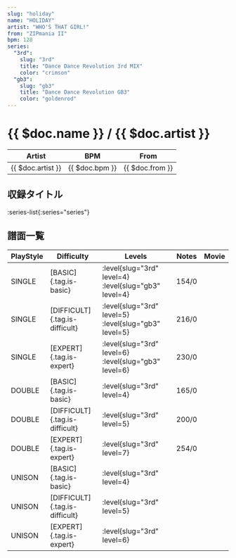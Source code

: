 ```yaml
---
slug: "holiday"
name: "HOLIDAY"
artist: "WHO'S THAT GIRL!"
from: "ZIPmania II"
bpm: 128
series:
  "3rd":
    slug: "3rd"
    title: "Dance Dance Revolution 3rd MIX"
    color: "crimson"
  "gb3":
    slug: "gb3"
    title: "Dance Dance Revolution GB3"
    color: "goldenrod"
---
```


# {{ $doc.name }} / {{ $doc.artist }}

|Artist|BPM|From|
|------|---|----|
|{{ $doc.artist }}|{{ $doc.bpm }}|{{ $doc.from }}|

## 収録タイトル

:series-list{:series="series"}

## 譜面一覧

|PlayStyle|Difficulty|Levels|Notes|Movie|
|---------|----------|------|-----|-----|
|SINGLE|[BASIC]{.tag.is-basic}|:level{slug="3rd" level=4} :level{slug="gb3" level=4}|154/0||
|SINGLE|[DIFFICULT]{.tag.is-difficult}|:level{slug="3rd" level=5} :level{slug="gb3" level=5}|216/0||
|SINGLE|[EXPERT]{.tag.is-expert}|:level{slug="3rd" level=6} :level{slug="gb3" level=6}|230/0||
|DOUBLE|[BASIC]{.tag.is-basic}|:level{slug="3rd" level=4}|165/0||
|DOUBLE|[DIFFICULT]{.tag.is-difficult}|:level{slug="3rd" level=5}|200/0||
|DOUBLE|[EXPERT]{.tag.is-expert}|:level{slug="3rd" level=7}|254/0||
|UNISON|[BASIC]{.tag.is-basic}|:level{slug="3rd" level=4}|||
|UNISON|[DIFFICULT]{.tag.is-difficult}|:level{slug="3rd" level=5}|||
|UNISON|[EXPERT]{.tag.is-expert}|:level{slug="3rd" level=6}|||
